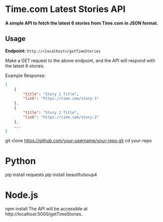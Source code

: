 # Time.com Latest Stories API

**A simple API to fetch the latest 6 stories from Time.com in JSON format.**

## Usage

**Endpoint:** `http://<localhost>/getTimeStories`

Make a GET request to the above endpoint, and the API will respond with the latest 6 stories.

Example Response:
```json
[
    {
        "title": "Story 1 Title",
        "link": "https://time.com/story-1"
    },
    {
        "title": "Story 2 Title",
        "link": "https://time.com/story-2"
    },
    ...
]
```
git clone https://github.com/your-username/your-repo.git
cd your-repo
# Python
pip install requests
pip install beautifulsoup4
# Node.js
npm install
The API will be accessible at http://localhost:5000/getTimeStories.


